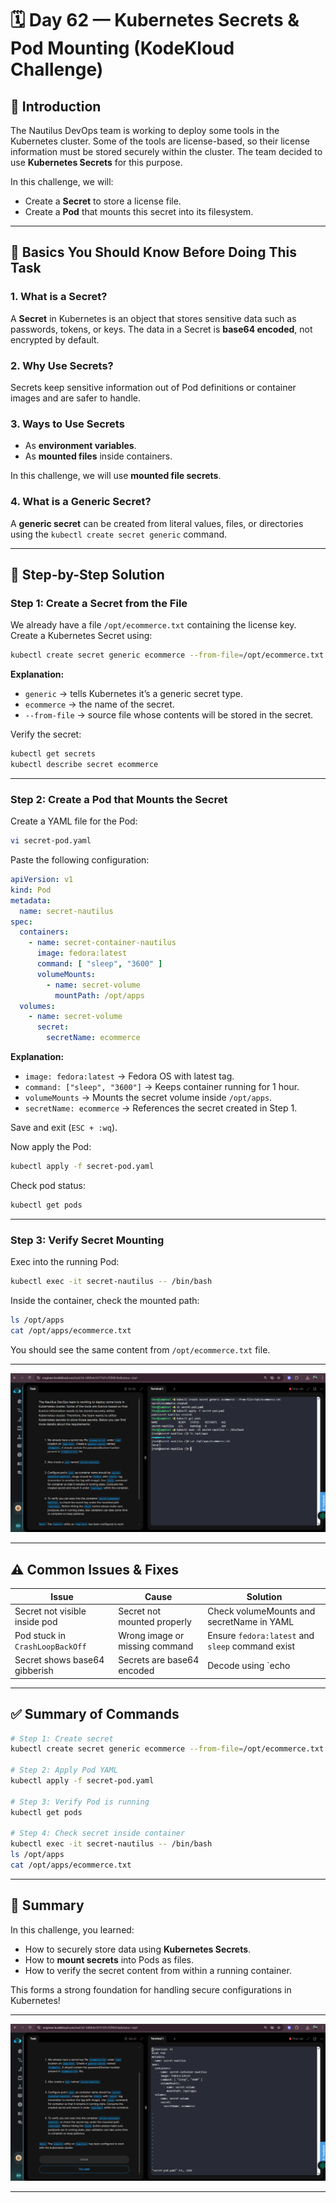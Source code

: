 # 🗓️ Day 62 — Kubernetes Secrets & Pod Mounting (KodeKloud Challenge)

## 📘 Introduction
The Nautilus DevOps team is working to deploy some tools in the Kubernetes cluster. Some of the tools are license-based, so their license information must be stored securely within the cluster. The team decided to use **Kubernetes Secrets** for this purpose.

In this challenge, we will:
- Create a **Secret** to store a license file.
- Create a **Pod** that mounts this secret into its filesystem.

---

## 🔑 Basics You Should Know Before Doing This Task

### 1. What is a Secret?
A **Secret** in Kubernetes is an object that stores sensitive data such as passwords, tokens, or keys. The data in a Secret is **base64 encoded**, not encrypted by default.

### 2. Why Use Secrets?
Secrets keep sensitive information out of Pod definitions or container images and are safer to handle.

### 3. Ways to Use Secrets
- As **environment variables**.
- As **mounted files** inside containers.

In this challenge, we will use **mounted file secrets**.

### 4. What is a Generic Secret?
A **generic secret** can be created from literal values, files, or directories using the `kubectl create secret generic` command.

---

## 🧩 Step-by-Step Solution

### Step 1: Create a Secret from the File
We already have a file `/opt/ecommerce.txt` containing the license key.  
Create a Kubernetes Secret using:

```bash
kubectl create secret generic ecommerce --from-file=/opt/ecommerce.txt
```

**Explanation:**
- `generic` → tells Kubernetes it’s a generic secret type.
- `ecommerce` → the name of the secret.
- `--from-file` → source file whose contents will be stored in the secret.

Verify the secret:
```bash
kubectl get secrets
kubectl describe secret ecommerce
```

---

### Step 2: Create a Pod that Mounts the Secret

Create a YAML file for the Pod:

```bash
vi secret-pod.yaml
```

Paste the following configuration:

```yaml
apiVersion: v1
kind: Pod
metadata:
  name: secret-nautilus
spec:
  containers:
    - name: secret-container-nautilus
      image: fedora:latest
      command: [ "sleep", "3600" ]
      volumeMounts:
        - name: secret-volume
          mountPath: /opt/apps
  volumes:
    - name: secret-volume
      secret:
        secretName: ecommerce
```

**Explanation:**
- `image: fedora:latest` → Fedora OS with latest tag.
- `command: ["sleep", "3600"]` → Keeps container running for 1 hour.
- `volumeMounts` → Mounts the secret volume inside `/opt/apps`.
- `secretName: ecommerce` → References the secret created in Step 1.

Save and exit (`ESC + :wq`).

Now apply the Pod:
```bash
kubectl apply -f secret-pod.yaml
```

Check pod status:
```bash
kubectl get pods
```

---

### Step 3: Verify Secret Mounting

Exec into the running Pod:
```bash
kubectl exec -it secret-nautilus -- /bin/bash
```

Inside the container, check the mounted path:
```bash
ls /opt/apps
cat /opt/apps/ecommerce.txt
```

You should see the same content from `/opt/ecommerce.txt` file.

---
![Screenshot 1](assets/Screenshot%202025-10-04%20221532.png)

---

## ⚠️ Common Issues & Fixes

| Issue | Cause | Solution |
|-------|--------|-----------|
| Secret not visible inside pod | Secret not mounted properly | Check volumeMounts and secretName in YAML |
| Pod stuck in `CrashLoopBackOff` | Wrong image or missing command | Ensure `fedora:latest` and `sleep` command exist |
| Secret shows base64 gibberish | Secrets are base64 encoded | Decode using `echo <value> | base64 --decode` |

---

## ✅ Summary of Commands

```bash
# Step 1: Create secret
kubectl create secret generic ecommerce --from-file=/opt/ecommerce.txt

# Step 2: Apply Pod YAML
kubectl apply -f secret-pod.yaml

# Step 3: Verify Pod is running
kubectl get pods

# Step 4: Check secret inside container
kubectl exec -it secret-nautilus -- /bin/bash
ls /opt/apps
cat /opt/apps/ecommerce.txt
```

---

## 🎯 Summary
In this challenge, you learned:
- How to securely store data using **Kubernetes Secrets**.
- How to **mount secrets** into Pods as files.
- How to verify the secret content from within a running container.

This forms a strong foundation for handling secure configurations in Kubernetes!

---
![Screenshot 2](assets/Screenshot%202025-10-04%20221602.png)

---
